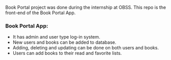 Book Portal project was done during the internship at OBSS. This repo is the front-end of the Book Portal App.

### Book Portal App:

- It has admin and user type log-in system.
- New users and books can be added to database.
- Adding, deleting and updating can be done on both users and books.
- Users can add books to their read and favorite lists.
